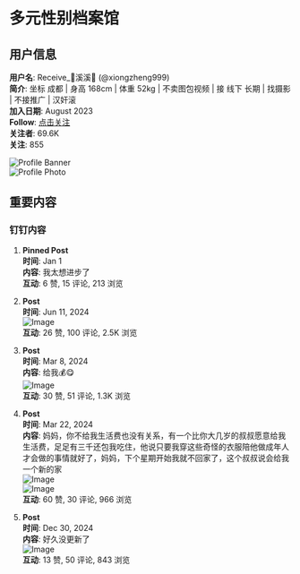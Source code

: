 # 多元性别档案馆

## 用户信息

**用户名**: Receive\_🍡溪溪🌸 (@xiongzheng999)  
**简介**: 坐标 成都 | 身高 168cm | 体重 52kg | 不卖图包视频 | 接 线下 长期 | 找摄影 | 不接推广 | 汉奸滚  
**加入日期**: August 2023  
**Follow**: [点击关注](https://twitter.com/xiongzheng999)  
**关注者**: 69.6K  
**关注**: 855  

![Profile Banner](https://pbs.twimg.com/profile_banners/1695731559792607232/1731560681/600x200)  
![Profile Photo](https://pbs.twimg.com/profile_images/1842631747860885504/U90-eBGa_200x200.jpg)  

## 重要内容

### 钉钉内容

1. **Pinned Post**  
   **时间**: Jan 1  
   **内容**: 我太想进步了  
   **互动**: 6 赞, 15 评论, 213 浏览  

2. **Post**  
   **时间**: Jun 11, 2024  
   ![Image](https://pbs.twimg.com/media/GPyGQHPa4AAJpEJ?format=jpg&name=900x900)  
   **互动**: 26 赞, 100 评论, 2.5K 浏览  

3. **Post**  
   **时间**: Mar 8, 2024  
   **内容**: 给我💰😋  
   ![Image](https://pbs.twimg.com/media/GIHUxWEagAAISsj?format=jpg&name=900x900)  
   **互动**: 30 赞, 51 评论, 1.3K 浏览  

4. **Post**  
   **时间**: Mar 22, 2024  
   **内容**: 妈妈，你不给我生活费也没有关系，有一个比你大几岁的叔叔愿意给我生活费，足足有三千还包我吃住，他说只要我穿这些奇怪的衣服陪他做成年人才会做的事情就好了，妈妈，下个星期开始我就不回家了，这个叔叔说会给我一个新的家  
   ![Image](https://pbs.twimg.com/media/GJRSgWpbwAAnjBq?format=jpg&name=small)  
   ![Image](https://pbs.twimg.com/media/GJRSgo7aMAAYwkY?format=jpg&name=small)  
   **互动**: 60 赞, 30 评论, 966 浏览  

5. **Post**  
   **时间**: Dec 30, 2024  
   **内容**: 好久没更新了  
   ![Image](https://pbs.twimg.com/media/GgCw3xbaIAAxKAb?format=jpg&name=small)  
   **互动**: 13 赞, 50 评论, 843 浏览  